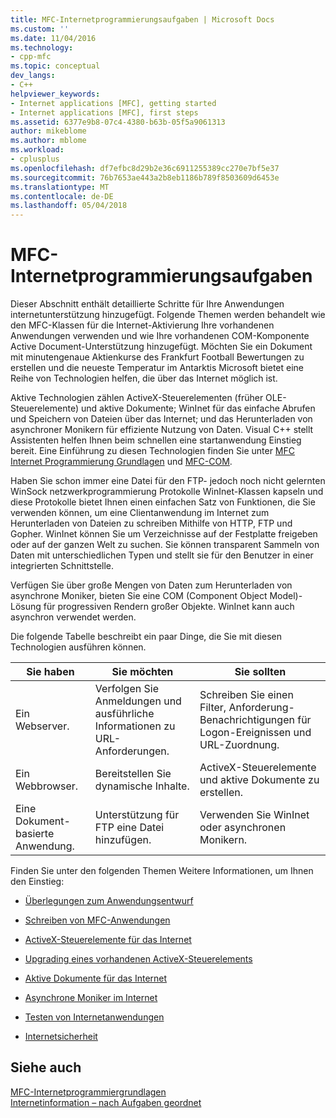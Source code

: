 ```yaml
---
title: MFC-Internetprogrammierungsaufgaben | Microsoft Docs
ms.custom: ''
ms.date: 11/04/2016
ms.technology:
- cpp-mfc
ms.topic: conceptual
dev_langs:
- C++
helpviewer_keywords:
- Internet applications [MFC], getting started
- Internet applications [MFC], first steps
ms.assetid: 6377e9b8-07c4-4380-b63b-05f5a9061313
author: mikeblome
ms.author: mblome
ms.workload:
- cplusplus
ms.openlocfilehash: df7efbc8d29b2e36c6911255389cc270e7bf5e37
ms.sourcegitcommit: 76b7653ae443a2b8eb1186b789f8503609d6453e
ms.translationtype: MT
ms.contentlocale: de-DE
ms.lasthandoff: 05/04/2018
---
```

# <a name="mfc-internet-programming-tasks"></a>MFC-Internetprogrammierungsaufgaben
Dieser Abschnitt enthält detaillierte Schritte für Ihre Anwendungen internetunterstützung hinzugefügt. Folgende Themen werden behandelt wie den MFC-Klassen für die Internet-Aktivierung Ihre vorhandenen Anwendungen verwenden und wie Ihre vorhandenen COM-Komponente Active Document-Unterstützung hinzugefügt. Möchten Sie ein Dokument mit minutengenaue Aktienkurse des Frankfurt Football Bewertungen zu erstellen und die neueste Temperatur im Antarktis Microsoft bietet eine Reihe von Technologien helfen, die über das Internet möglich ist.  
  
 Aktive Technologien zählen ActiveX-Steuerelementen (früher OLE-Steuerelemente) und aktive Dokumente; WinInet für das einfache Abrufen und Speichern von Dateien über das Internet; und das Herunterladen von asynchroner Monikern für effiziente Nutzung von Daten. Visual C++ stellt Assistenten helfen Ihnen beim schnellen eine startanwendung Einstieg bereit. Eine Einführung zu diesen Technologien finden Sie unter [MFC Internet Programmierung Grundlagen](../mfc/mfc-internet-programming-basics.md) und [MFC-COM](../mfc/mfc-com.md).  
  
 Haben Sie schon immer eine Datei für den FTP- jedoch noch nicht gelernten WinSock netzwerkprogrammierung Protokolle WinInet-Klassen kapseln und diese Protokolle bietet Ihnen einen einfachen Satz von Funktionen, die Sie verwenden können, um eine Clientanwendung im Internet zum Herunterladen von Dateien zu schreiben Mithilfe von HTTP, FTP und Gopher. WinInet können Sie um Verzeichnisse auf der Festplatte freigeben oder auf der ganzen Welt zu suchen. Sie können transparent Sammeln von Daten mit unterschiedlichen Typen und stellt sie für den Benutzer in einer integrierten Schnittstelle.  
  
 Verfügen Sie über große Mengen von Daten zum Herunterladen von asynchrone Moniker, bieten Sie eine COM (Component Object Model)-Lösung für progressiven Rendern großer Objekte. WinInet kann auch asynchron verwendet werden.  
  
 Die folgende Tabelle beschreibt ein paar Dinge, die Sie mit diesen Technologien ausführen können.  
  
|Sie haben|Sie möchten|Sie sollten|  
|--------------|-----------------|----------------|  
|Ein Webserver.|Verfolgen Sie Anmeldungen und ausführliche Informationen zu URL-Anforderungen.|Schreiben Sie einen Filter, Anforderung-Benachrichtigungen für Logon-Ereignissen und URL-Zuordnung.|  
|Ein Webbrowser.|Bereitstellen Sie dynamische Inhalte.|ActiveX-Steuerelemente und aktive Dokumente zu erstellen.|  
|Eine Dokument-basierte Anwendung.|Unterstützung für FTP eine Datei hinzufügen.|Verwenden Sie WinInet oder asynchronen Monikern.|  
  
 Finden Sie unter den folgenden Themen Weitere Informationen, um Ihnen den Einstieg:  
  
-   [Überlegungen zum Anwendungsentwurf](../mfc/application-design-choices.md)  
  
-   [Schreiben von MFC-Anwendungen](../mfc/writing-mfc-applications.md)  
  
-   [ActiveX-Steuerelemente für das Internet](../mfc/activex-controls-on-the-internet.md)  
  
-   [Upgrading eines vorhandenen ActiveX-Steuerelements](../mfc/upgrading-an-existing-activex-control.md)  
  
-   [Aktive Dokumente für das Internet](../mfc/active-documents-on-the-internet.md)  
  
-   [Asynchrone Moniker im Internet](../mfc/asynchronous-monikers-on-the-internet.md)  
  
-   [Testen von Internetanwendungen](../mfc/testing-internet-applications.md)  
  
-   [Internetsicherheit](../mfc/internet-security-cpp.md)  
  
## <a name="see-also"></a>Siehe auch  
 [MFC-Internetprogrammiergrundlagen](../mfc/mfc-internet-programming-basics.md)   
 [Internetinformation – nach Aufgaben geordnet](../mfc/internet-information-by-task.md)

